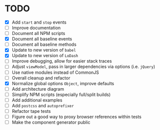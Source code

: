 # TODO

- [x] Add `start` and `stop` events
- [ ] Improve documentation
- [ ] Document all NPM scripts
- [x] Document all baseline events
- [ ] Document all baseline methods
- [x] Update to new version of `babel`
- [x] Update to new version of `LoDash`
- [ ] Improve debugging, allow for easier stack traces
- [ ] Adjust `viewModel`, pass in larger dependencies via options (i.e. `jQuery`)
- [ ] Use native modules instead of CommonJS
- [ ] Overall cleanup and refactor
- [x] Normalize global options `Object`, improve defaults
- [ ] Add architecture diagram
- [ ] Simplify NPM scripts (especially full/split builds)
- [ ] Add additional examples
- [ ] Add `postcss` and `autoprefixer`
- [ ] Refactor tape tests
- [ ] Figure out a good way to proxy browser references within tests 
- [ ] Make the component generator public
